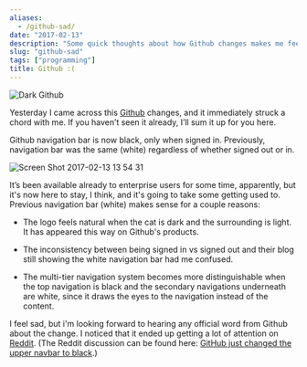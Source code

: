 ```yaml
---
aliases:
  - /github-sad/
date: "2017-02-13"
description: "Some quick thoughts about how Github changes makes me feel. :("
slug: "github-sad"
tags: ["programming"]
title: Github :(
---
```



![Dark Github][]


Yesterday I came across this [Github][] changes, and it immediately struck a chord with me. If you haven’t seen it already, I’ll sum it up for you here.

Github navigation bar is now black, only when signed in. Previously, navigation bar was the same (white) regardless of whether signed out or in.


![Screen Shot 2017-02-13 13 54 31][]


It’s been available already to enterprise users for some time, apparently, but it's now here to stay, I think, and it's going to take some getting used to. Previous navigation bar (white) makes sense for a couple reasons:

- The logo feels natural when the cat is dark and the surrounding is light. It has appeared this way on Github's products.

- The inconsistency between being signed in vs signed out and their blog still showing the white navigation bar had me confused.

- The multi-tier navigation system becomes more distinguishable when the top navigation is black and the secondary navigations underneath are white, since it draws the eyes to the navigation instead of the content.

I feel sad, but i'm looking forward to hearing any official word from Github about the change. I noticed that it ended up getting a lot of attention on [Reddit][]. (The Reddit discussion can be found here: [GitHub just changed the upper navbar to black][].)

  [Dark Github]: /static/images/2017/dark-github.jpg "Dark Github"
  [Github]: https://www.github.com "Github"
  [Screen Shot 2017-02-13 13 54 31]: /static/images/2017/Screen%20Shot%202017-02-13%2013%2054%2031.png "Screen Shot 2017-02-13 13 54 31"
  [Reddit]: https://www.reddit.com "Reddit"
  [GitHub just changed the upper navbar to black]: https://www.reddit.com/r/programming/comments/5t9bnd/github_just_changed_the_upper_navbar_to_black/ "Reddit Story"